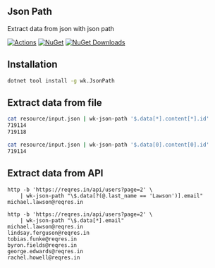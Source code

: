 ## Json Path

Extract data from json with json path

[![Actions](https://github.com/wk-j/json-path/workflows/NuGet/badge.svg)](https://github.com/wk-j/json-path/actions)
[![NuGet](https://img.shields.io/nuget/v/wk.JsonPath.svg)](https://www.nuget.org/packages/wk.JsonPath)
[![NuGet Downloads](https://img.shields.io/nuget/dt/wk.JsonPath.svg)](https://www.nuget.org/packages/wk.JsonPath)

## Installation

```bash
dotnet tool install -g wk.JsonPath
```

## Extract data from file

```bash
cat resource/input.json | wk-json-path '$.data[*].content[*].id'
719114
719118

cat resource/input.json | wk-json-path '$.data[0].content[0].id'
719114
```

## Extract data from API

```
http -b 'https://reqres.in/api/users?page=2' \
    | wk-json-path "\$.data[?(@.last_name == 'Lawson')].email"
michael.lawson@reqres.in

http -b 'https://reqres.in/api/users?page=2' \
    | wk-json-path "\$.data[*].email"
michael.lawson@reqres.in
lindsay.ferguson@reqres.in
tobias.funke@reqres.in
byron.fields@reqres.in
george.edwards@reqres.in
rachel.howell@reqres.in
```